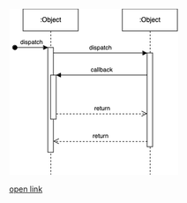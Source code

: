 ![Flowchart](flowchart.png)


[open link](https://app.diagrams.net/?lightbox=1#Uhttps://raw.githubusercontent.com/radaron/rpi_remote_server/master/doc/flowchart.png)